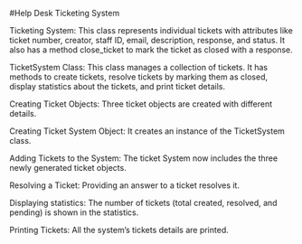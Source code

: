 #Help Desk Ticketing System


Ticketing System:
This class represents individual tickets with attributes like ticket number, creator, staff ID, email, description, response, and status. It also has a method close_ticket to mark the ticket as closed with a response. 

TicketSystem Class:
This class manages a collection of tickets. It has methods to create tickets, resolve tickets by marking them as closed, display statistics about the tickets, and print ticket details.

Creating Ticket Objects: 
Three ticket objects are created with different details.

Creating Ticket System Object:
It creates an instance of the TicketSystem class.

Adding Tickets to the System:
The ticket System now includes the three newly generated ticket objects.

Resolving a Ticket:
Providing an answer to a ticket resolves it.

Displaying statistics: 
The number of tickets (total created, resolved, and pending) is shown in the statistics.

Printing Tickets: 
All the system’s tickets details are printed.








